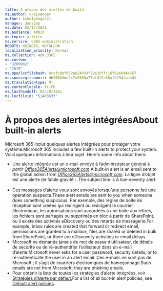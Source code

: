 ```yaml
---
title: À propos des alertes de build
ms.author: v-aiyengar
author: AshaIyengar21
manager: dansimp
ms.date: 02/17/2021
ms.audience: Admin
ms.topic: article
ms.service: o365-administration
ROBOTS: NOINDEX, NOFOLLOW
localization_priority: Normal
ms.collection: Adm_O365
ms.custom:
- "3200002"
- "7670"
ms.openlocfilehash: bcafc8ef052e824093f29e16ffc16f68e6d4e667
ms.sourcegitcommit: db908b3da2c7a6508a77bf4f2c80afb294fadbd1
ms.translationtype: MT
ms.contentlocale: fr-FR
ms.lasthandoff: 03/29/2021
ms.locfileid: "51403633"
---
```

# <a name="about-built-in-alerts"></a><span data-ttu-id="8cd89-102">À propos des alertes intégrées</span><span class="sxs-lookup"><span data-stu-id="8cd89-102">About built-in alerts</span></span>

<span data-ttu-id="8cd89-103">Microsoft 365 inclut quelques alertes intégrées pour protéger votre système.</span><span class="sxs-lookup"><span data-stu-id="8cd89-103">Microsoft 365 includes a few built-in alerts to protect your system.</span></span> <span data-ttu-id="8cd89-104">Voici quelques informations à leur sujet :</span><span class="sxs-lookup"><span data-stu-id="8cd89-104">Here's some info about them:</span></span>

- <span data-ttu-id="8cd89-105">Une alerte intégrée est un e-mail envoyé à l’administrateur général à *partir Office365Alerts@microsoft.com*.</span><span class="sxs-lookup"><span data-stu-id="8cd89-105">A built-in alert is an email sent to the global admin from *Office365Alerts@microsoft.com*.</span></span> <span data-ttu-id="8cd89-106">La ligne d’objet est une alerte de faible gravité : <name of alert policy> .</span><span class="sxs-lookup"><span data-stu-id="8cd89-106">The subject line is A low-severity alert: <name of alert policy>.</span></span>
- <span data-ttu-id="8cd89-107">Ces messages d’alerte vous sont envoyés lorsqu’une personne fait une opération suspecte.</span><span class="sxs-lookup"><span data-stu-id="8cd89-107">These alert emails are sent to you when someone does something suspicious.</span></span> <span data-ttu-id="8cd89-108">Par exemple, des règles de boîte de réception sont créées qui redirigent ou redirigent le courrier électronique, les autorisations sont accordées à une boîte aux lettres, les fichiers sont partagés ou supprimés en bloc à partir de SharePoint, ou il existe des activités eDiscovery ou des retards de messagerie.</span><span class="sxs-lookup"><span data-stu-id="8cd89-108">For example, inbox rules are created that forward or redirect email, permissions are granted to a mailbox, files are shared or deleted in bulk from SharePoint, or there are eDiscovery activities or email delays.</span></span>
- <span data-ttu-id="8cd89-109">Microsoft ne demande jamais de mot de passe d’utilisateur, de détails de sécurité ou de ré-authentifier l’utilisateur dans un e-mail d’alerte.</span><span class="sxs-lookup"><span data-stu-id="8cd89-109">Microsoft never asks for a user password, security details, or to re-authenticate the user in an alert email.</span></span> <span data-ttu-id="8cd89-110">Ces e-mails ne sont pas de Microsoft ; il s’agit de courriers électroniques de hameçonnage.</span><span class="sxs-lookup"><span data-stu-id="8cd89-110">Such emails are not from Microsoft; they are phishing emails.</span></span>
- <span data-ttu-id="8cd89-111">Pour obtenir la liste de toutes les stratégies d’alerte intégrées, voir [Stratégies d’alerte par défaut.](https://go.microsoft.com/fwlink/?linkid=2103170)</span><span class="sxs-lookup"><span data-stu-id="8cd89-111">For a list of all built-in alert policies, see [Default alert policies](https://go.microsoft.com/fwlink/?linkid=2103170).</span></span>